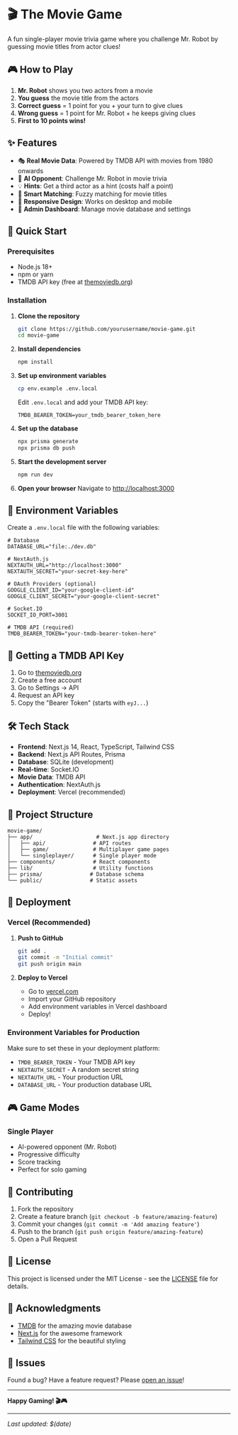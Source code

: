 # 🎬 The Movie Game

A fun single-player movie trivia game where you challenge Mr. Robot by guessing movie titles from actor clues!

## 🎮 How to Play

1. **Mr. Robot** shows you two actors from a movie
2. **You guess** the movie title from the actors
3. **Correct guess** = 1 point for you + your turn to give clues
4. **Wrong guess** = 1 point for Mr. Robot + he keeps giving clues
5. **First to 10 points wins!**

## ✨ Features

- 🎭 **Real Movie Data**: Powered by TMDB API with movies from 1980 onwards
- 🤖 **AI Opponent**: Challenge Mr. Robot in movie trivia
- 💡 **Hints**: Get a third actor as a hint (costs half a point)
- 🎯 **Smart Matching**: Fuzzy matching for movie titles
- 📱 **Responsive Design**: Works on desktop and mobile
- 🔧 **Admin Dashboard**: Manage movie database and settings

## 🚀 Quick Start

### Prerequisites

- Node.js 18+ 
- npm or yarn
- TMDB API key (free at [themoviedb.org](https://www.themoviedb.org/settings/api))

### Installation

1. **Clone the repository**
   ```bash
   git clone https://github.com/yourusername/movie-game.git
   cd movie-game
   ```

2. **Install dependencies**
   ```bash
   npm install
   ```

3. **Set up environment variables**
   ```bash
   cp env.example .env.local
   ```
   
   Edit `.env.local` and add your TMDB API key:
   ```env
   TMDB_BEARER_TOKEN=your_tmdb_bearer_token_here
   ```

4. **Set up the database**
   ```bash
   npx prisma generate
   npx prisma db push
   ```

5. **Start the development server**
   ```bash
   npm run dev
   ```

6. **Open your browser**
   Navigate to [http://localhost:3000](http://localhost:3000)

## 🔧 Environment Variables

Create a `.env.local` file with the following variables:

```env
# Database
DATABASE_URL="file:./dev.db"

# NextAuth.js
NEXTAUTH_URL="http://localhost:3000"
NEXTAUTH_SECRET="your-secret-key-here"

# OAuth Providers (optional)
GOOGLE_CLIENT_ID="your-google-client-id"
GOOGLE_CLIENT_SECRET="your-google-client-secret"

# Socket.IO
SOCKET_IO_PORT=3001

# TMDB API (required)
TMDB_BEARER_TOKEN="your-tmdb-bearer-token-here"
```

## 🎯 Getting a TMDB API Key

1. Go to [themoviedb.org](https://www.themoviedb.org)
2. Create a free account
3. Go to Settings → API
4. Request an API key
5. Copy the "Bearer Token" (starts with `eyJ...`)

## 🛠️ Tech Stack

- **Frontend**: Next.js 14, React, TypeScript, Tailwind CSS
- **Backend**: Next.js API Routes, Prisma
- **Database**: SQLite (development)
- **Real-time**: Socket.IO
- **Movie Data**: TMDB API
- **Authentication**: NextAuth.js
- **Deployment**: Vercel (recommended)

## 📁 Project Structure

```
movie-game/
├── app/                    # Next.js app directory
│   ├── api/               # API routes
│   ├── game/              # Multiplayer game pages
│   └── singleplayer/      # Single player mode
├── components/            # React components
├── lib/                   # Utility functions
├── prisma/               # Database schema
└── public/               # Static assets
```

## 🚀 Deployment

### Vercel (Recommended)

1. **Push to GitHub**
   ```bash
   git add .
   git commit -m "Initial commit"
   git push origin main
   ```

2. **Deploy to Vercel**
   - Go to [vercel.com](https://vercel.com)
   - Import your GitHub repository
   - Add environment variables in Vercel dashboard
   - Deploy!

### Environment Variables for Production

Make sure to set these in your deployment platform:

- `TMDB_BEARER_TOKEN` - Your TMDB API key
- `NEXTAUTH_SECRET` - A random secret string
- `NEXTAUTH_URL` - Your production URL
- `DATABASE_URL` - Your production database URL

## 🎮 Game Modes

### Single Player
- AI-powered opponent (Mr. Robot)
- Progressive difficulty
- Score tracking
- Perfect for solo gaming

## 🤝 Contributing

1. Fork the repository
2. Create a feature branch (`git checkout -b feature/amazing-feature`)
3. Commit your changes (`git commit -m 'Add amazing feature'`)
4. Push to the branch (`git push origin feature/amazing-feature`)
5. Open a Pull Request

## 📝 License

This project is licensed under the MIT License - see the [LICENSE](LICENSE) file for details.

## 🙏 Acknowledgments

- [TMDB](https://www.themoviedb.org/) for the amazing movie database
- [Next.js](https://nextjs.org/) for the awesome framework
- [Tailwind CSS](https://tailwindcss.com/) for the beautiful styling

## 🐛 Issues

Found a bug? Have a feature request? Please [open an issue](https://github.com/yourusername/movie-game/issues)!

---

**Happy Gaming! 🎬🎮**

---
*Last updated: $(date)*